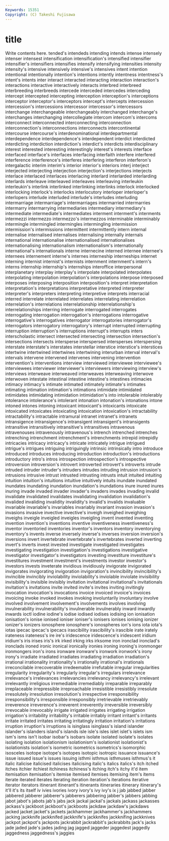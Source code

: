 ```yaml
---
Keywords: 15351 
Copyright: (C) Takeshi Fujisawa
---
```


# title

Write contents here.
tended's intendeds intending intends intense intensely
intenser intensest intensification intensification's intensified intensifier intensifier's intensifiers intensifies intensify
intensifying intensities intensity intensity's intensive intensively intensive's intensives intent intention
intentional intentionally intention's intentions intently intentness intentness's intent's intents inter
interact interacted interacting interaction interaction's interactions interactive interactively interacts interbred
interbreed interbreeding interbreeds intercede interceded intercedes interceding intercept intercepted intercepting
interception interception's interceptions interceptor interceptor's interceptors intercept's intercepts intercession intercession's
intercessions intercessor intercessor's intercessors interchange interchangeable interchangeably interchanged interchange's interchanges
interchanging intercollegiate intercom intercom's intercoms interconnect interconnected interconnecting interconnection interconnection's
interconnections interconnects intercontinental intercourse intercourse's interdenominational interdepartmental interdependence interdependence's interdependent
interdict interdicted interdicting interdiction interdiction's interdict's interdicts interdisciplinary interest interested
interesting interestingly interest's interests interface interfaced interface's interfaces interfacing interfaith
interfere interfered interference interference's interferes interfering interferon interferon's intergalactic interim
interim's interior interior's interiors interj interject interjected interjecting interjection interjection's
interjections interjects interlace interlaced interlaces interlacing interlard interlarded interlarding interlards
interleave interleaved interleaves interleaving interleukin interleukin's interlink interlinked interlinking interlinks
interlock interlocked interlocking interlock's interlocks interlocutory interloper interloper's interlopers interlude
interluded interlude's interludes interluding intermarriage intermarriage's intermarriages intermarried intermarries intermarry
intermarrying intermediaries intermediary intermediary's intermediate intermediate's intermediates interment interment's interments
intermezzi intermezzo intermezzo's intermezzos interminable interminably intermingle intermingled intermingles intermingling
intermission intermission's intermissions intermittent intermittently intern internal internalise internalised internalises
internalising internally internals international internationalise internationalised internationalises internationalising internationalism internationalism's
internationally international's internationals interne internecine interned internee internee's internees internement
interne's internes interneship interneships internet interning internist internist's internists internment
internment's intern's interns internship internship's internships interoffice interpersonal interplanetary interplay
interplay's interpolate interpolated interpolates interpolating interpolation interpolation's interpolations interpose interposed
interposes interposing interposition interposition's interpret interpretation interpretation's interpretations interpretative interpreted
interpreter interpreter's interpreters interpreting interpretive interprets interracial interred interrelate interrelated
interrelates interrelating interrelation interrelation's interrelations interrelationship interrelationship's interrelationships interring interrogate
interrogated interrogates interrogating interrogation interrogation's interrogations interrogative interrogative's interrogatives interrogator
interrogatories interrogator's interrogators interrogatory interrogatory's interrupt interrupted interrupting interruption interruption's
interruptions interrupt's interrupts inters interscholastic intersect intersected intersecting intersection intersection's
intersections intersects intersperse interspersed intersperses interspersing interstate interstate's interstates interstellar
interstice interstice's interstices intertwine intertwined intertwines intertwining interurban interval interval's
intervals intervene intervened intervenes intervening intervention intervention's interventions interview interviewed
interviewee interviewee's interviewees interviewer interviewer's interviewers interviewing interview's interviews interweave
interweaved interweaves interweaving interwove interwoven intestate intestinal intestine intestine's intestines
intimacies intimacy intimacy's intimate intimated intimately intimate's intimates intimating intimation
intimation's intimations intimidate intimidated intimidates intimidating intimidation intimidation's into intolerable
intolerably intolerance intolerance's intolerant intonation intonation's intonations intone intoned intones
intoning intoxicant intoxicant's intoxicants intoxicate intoxicated intoxicates intoxicating intoxication intoxication's
intractability intractability's intractable intramural intranet intranet's intranets intransigence intransigence's intransigent
intransigent's intransigents intransitive intransitively intransitive's intransitives intravenous intravenouses intravenously intravenous's
intrench intrenched intrenches intrenching intrenchment intrenchment's intrenchments intrepid intrepidly intricacies
intricacy intricacy's intricate intricately intrigue intrigued intrigue's intrigues intriguing intriguingly
intrinsic intrinsically intro introduce introduced introduces introducing introduction introduction's introductions
introductory intro's intros introspection introspection's introspective introversion introversion's introvert introverted
introvert's introverts intrude intruded intruder intruder's intruders intrudes intruding intrusion
intrusion's intrusions intrusive intrust intrusted intrusting intrusts intuit intuited intuiting
intuition intuition's intuitions intuitive intuitively intuits inundate inundated inundates inundating
inundation inundation's inundations inure inured inures inuring invade invaded invader
invader's invaders invades invading invalid invalidate invalidated invalidates invalidating invalidation
invalidation's invalided invaliding invalidity invalidity's invalid's invalids invaluable invariable invariable's
invariables invariably invariant invasion invasion's invasions invasive invective invective's inveigh
inveighed inveighing inveighs inveigle inveigled inveigles inveigling invent invented inventing
invention invention's inventions inventive inventiveness inventiveness's inventor inventoried inventories inventor's
inventors inventory inventorying inventory's invents inverse inversely inverse's inverses inversion
inversion's inversions invert invertebrate invertebrate's invertebrates inverted inverting invert's inverts
invest invested investigate investigated investigates investigating investigation investigation's investigations investigative
investigator investigator's investigators investing investiture investiture's investitures investment investment's investments
investor investor's investors invests inveterate invidious invidiously invigorate invigorated invigorates
invigorating invigoration invigoration's invincibility invincibility's invincible invincibly inviolability inviolability's inviolable
inviolate invisibility invisibility's invisible invisibly invitation invitational invitational's invitationals invitation's
invitations invite invited invite's invites inviting invitingly invocation invocation's invocations
invoice invoiced invoice's invoices invoicing invoke invoked invokes invoking involuntarily
involuntary involve involved involvement involvement's involvements involves involving invulnerability invulnerability's
invulnerable invulnerably inward inwardly inwards ioctl iodine iodine's iodise iodised
iodises iodising ion ionisation ionisation's ionise ionised ioniser ioniser's ionisers
ionises ionising ionizer ionizer's ionizers ionosphere ionosphere's ionospheres ion's ions
iota iota's iotas ipecac ipecac's ipecacs irascibility irascibility's irascible irate
irately irateness irateness's ire ire's iridescence iridescence's iridescent iridium iridium's
iris irises iris's irk irked irking irks irksome iron ironclad
ironclad's ironclads ironed ironic ironical ironically ironies ironing ironing's ironmonger
ironmongers iron's irons ironware ironware's ironwork ironwork's irony irony's irradiate
irradiated irradiates irradiating irradiation irradiation's irrational irrationality irrationality's irrationally irrational's
irrationals irreconcilable irrecoverable irredeemable irrefutable irregular irregularities irregularity irregularity's irregularly
irregular's irregulars irrelevance irrelevance's irrelevances irrelevancies irrelevancy irrelevancy's irrelevant irrelevantly
irreligious irremediable irremediably irreparable irreparably irreplaceable irrepressible irreproachable irresistible irresistibly
irresolute irresolutely irresolution irresolution's irrespective irresponsibility irresponsibility's irresponsible irresponsibly irretrievable
irretrievably irreverence irreverence's irreverent irreverently irreversible irreversibly irrevocable irrevocably irrigate
irrigated irrigates irrigating irrigation irrigation's irritability irritability's irritable irritably irritant
irritant's irritants irritate irritated irritates irritating irritatingly irritation irritation's irritations
irruption irruption's irruptions is isinglass isinglass's island islander islander's islanders
island's islands isle isle's isles islet islet's islets ism ism's
isms isn't isobar isobar's isobars isolate isolated isolate's isolates isolating
isolation isolationism isolationism's isolationist isolationist's isolationists isolation's isometric isometrics isometrics's
isomorphic isosceles isotope isotope's isotopes isotopic isotropic issuance issuance's issue
issued issue's issues issuing isthmi isthmus isthmuses isthmus's it italic
italicise italicised italicises italicising italic's italics italics's itch itched itches
itchier itchiest itchiness itchiness's itching itch's itchy it'd item itemisation
itemisation's itemise itemised itemises itemising item's items iterate iterated iterates
iterating iteration iteration's iterations iterative iterator iterators itinerant itinerant's itinerants
itineraries itinerary itinerary's it'll it's its itself iv ivies ivories
ivory ivory's ivy ivy's ix j jab jabbed jabber jabbered
jabberer jabberer's jabberers jabbering jabber's jabbers jabbing jabot jabot's jabots
jab's jabs jack jackal jackal's jackals jackass jackasses jackass's jackboot
jackboot's jackboots jackdaw jackdaw's jackdaws jacked jacket jacket's jackets jackhammer
jackhammer's jackhammers jacking jackknife jackknifed jackknife's jackknifes jackknifing jackknives jackpot
jackpot's jackpots jackrabbit jackrabbit's jackrabbits jack's jacks jade jaded jade's
jades jading jag jagged jaggeder jaggedest jaggedly jaggedness jaggedness's jaggies
